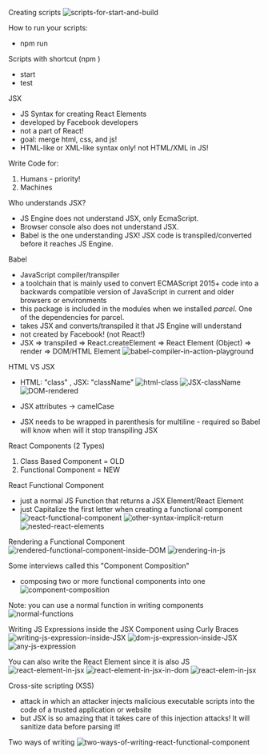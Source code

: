 Creating scripts
![scripts-for-start-and-build](image.png)

How to run your scripts:
- npm run <script-name>

Scripts with shortcut (npm <script-name>)
- start
- test


JSX
- JS Syntax for creating React Elements
- developed by Facebook developers
- not a part of React!
- goal: merge html, css, and js!
- HTML-like or XML-like syntax only! not HTML/XML in JS!

Write Code for:
1. Humans - priority!
2. Machines

Who understands JSX?
- JS Engine does not understand JSX, only EcmaScript.
- Browser console also does not understand JSX.
- Babel is the one understanding JSX! JSX code is transpiled/converted before it reaches JS Engine.

Babel
- JavaScript compiler/transpiler
- a toolchain that is mainly used to convert ECMAScript 2015+ code into a backwards compatible version of JavaScript in current and older browsers or environments
- this package is included in the modules when we installed *parcel*. One of the dependencies for parcel. 
- takes JSX and converts/transpiled it that JS Engine will understand
- not created by Facebook! (not React!)
- JSX => transpiled => React.createElement => React Element (Object) => render => DOM/HTML Element
![babel-compiler-in-action-playground](image-1.png)



HTML VS JSX
- HTML: "class" , JSX: "className"
![html-class](image-2.png)
![JSX-className](image-3.png)
![DOM-rendered](image-4.png)

- JSX attributes -> camelCase
- JSX needs to be wrapped in parenthesis for multiline - required so Babel will know when will it stop transpiling JSX

React Components (2 Types)
1. Class Based Component = OLD
2. Functional Component = NEW


React Functional Component
- just a normal JS Function that returns a JSX Element/React Element
- just Capitalize the first letter when creating a functional component
![react-functional-component](image-6.png)
![other-syntax-implicit-return](image-7.png)
![nested-react-elements](image-8.png)

Rendering a Functional Component
![rendered-functional-component-inside-DOM](image-9.png)
![rendering-in-js](image-10.png)


Some interviews called this "Component Composition"
- composing two or more functional components into one
![component-composition](image-11.png)

Note: you can use a normal function in writing components
![normal-functions](image-12.png)


Writing JS Expressions inside the JSX Component using Curly Braces
![writing-js-expression-inside-JSX](image-13.png)
![dom-js-expression-inside-JSX](image-14.png)
![any-js-expression](image-15.png)

You can also write the React Element since it is also JS
![react-element-in-jsx](image-16.png)
![react-element-in-jsx-in-dom](image-17.png)
![react-elem-in-jsx](image-18.png)

Cross-site scripting (XSS)
- attack in which an attacker injects malicious executable scripts into the code of a trusted application or website
- but JSX is so amazing that it takes care of this injection attacks! It will sanitize data before parsing it!

Two ways of writing
![two-ways-of-writing-react-functional-component](image-19.png)